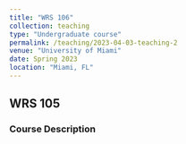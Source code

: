```yaml
---
title: "WRS 106"
collection: teaching
type: "Undergraduate course"
permalink: /teaching/2023-04-03-teaching-2
venue: "University of Miami"
date: Spring 2023
location: "Miami, FL"
---
```


## WRS 105

### Course Description
